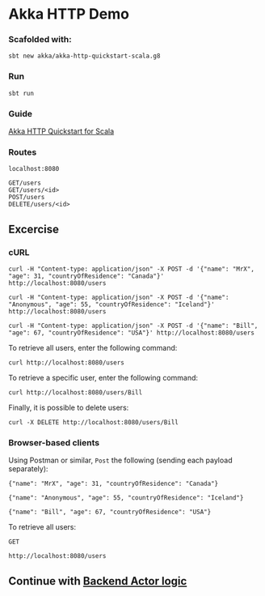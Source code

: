 # Akka HTTP Demo

### Scafolded with:

```
sbt new akka/akka-http-quickstart-scala.g8
```

### Run

```
sbt run
```

### Guide

[Akka HTTP Quickstart for Scala](https://developer.lightbend.com/guides/akka-http-quickstart-scala/#example-app-overview)

### Routes

```
localhost:8080

GET/users
GET/users/<id>
POST/users
DELETE/users/<id>
```

## Excercise

### cURL

```
curl -H "Content-type: application/json" -X POST -d '{"name": "MrX", "age": 31, "countryOfResidence": "Canada"}' http://localhost:8080/users

curl -H "Content-type: application/json" -X POST -d '{"name": "Anonymous", "age": 55, "countryOfResidence": "Iceland"}' http://localhost:8080/users

curl -H "Content-type: application/json" -X POST -d '{"name": "Bill", "age": 67, "countryOfResidence": "USA"}' http://localhost:8080/users
```

To retrieve all users, enter the following command:

```
curl http://localhost:8080/users
```

To retrieve a specific user, enter the following command:

```
curl http://localhost:8080/users/Bill
```

Finally, it is possible to delete users:

```
curl -X DELETE http://localhost:8080/users/Bill
```

### Browser-based clients

Using Postman or similar, `Post` the following (sending each payload separately):

```
{"name": "MrX", "age": 31, "countryOfResidence": "Canada"}

{"name": "Anonymous", "age": 55, "countryOfResidence": "Iceland"}

{"name": "Bill", "age": 67, "countryOfResidence": "USA"}
```

To retrieve all users:

```
GET

http://localhost:8080/users
```

## Continue with [Backend Actor logic](https://developer.lightbend.com/guides/akka-http-quickstart-scala/backend-actor.html)